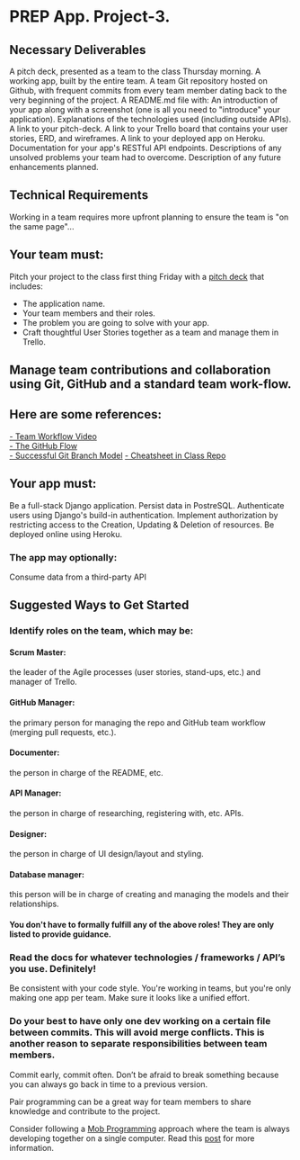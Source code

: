 # PREP App. Project-3.

## Necessary Deliverables

A pitch deck, presented as a team to the class Thursday morning.
A working app, built by the entire team.
A team Git repository hosted on Github, with frequent commits from every team member dating back to the very beginning of the project.
A README.md file with:
An introduction of your app along with a screenshot (one is all you need to "introduce" your application).
Explanations of the technologies used (including outside APIs).
A link to your pitch-deck.
A link to your Trello board that contains your user stories, ERD, and wireframes.
A link to your deployed app on Heroku.
Documentation for your app's RESTful API endpoints.
Descriptions of any unsolved problems your team had to overcome.
Description of any future enhancements planned.

## Technical Requirements

Working in a team requires more upfront planning to ensure the team is "on the same page"...

## Your team must:

Pitch your project to the class first thing Friday with a [pitch deck](https://pitchdeck.improvepresentation.com/what-is-a-pitch-deck) that includes:

- The application name.
- Your team members and their roles.
- The problem you are going to solve with your app.
- Craft thoughtful User Stories together as a team and manage them in Trello.

## Manage team contributions and collaboration using Git, GitHub and a standard team work-flow. 
## Here are some references:

[- Team Workflow Video](https://www.youtube.com/watch?v=oFYyTZwMyAg)   
[- The GitHub Flow](https://guides.github.com/introduction/flow/Understanding)   
[- Successful Git Branch Model](https://nvie.com/posts/a-successful-git-branching-model/)
[- Cheatsheet in Class Repo](https://git.generalassemb.ly/WDI-CC/WDI-CC-6/blob/master/resources/git_workflow_team_cheatsheet.md)

## Your app must:

Be a full-stack Django application.
Persist data in PostreSQL.
Authenticate users using Django's build-in authentication.
Implement authorization by restricting access to the Creation, Updating & Deletion of resources.
Be deployed online using Heroku.

### The app may optionally:

Consume data from a third-party API

## Suggested Ways to Get Started

### Identify roles on the team, which may be:

#### Scrum Master: 
   the leader of the Agile processes (user stories, stand-ups, etc.) and manager of Trello.
#### GitHub Manager: 
   the primary person for managing the repo and GitHub team workflow (merging pull requests, etc.).
#### Documenter: 
   the person in charge of the README, etc.
#### API Manager: 
   the person in charge of researching, registering with, etc. APIs.
#### Designer: 
   the person in charge of UI design/layout and styling.
#### Database manager: 
   this person will be in charge of creating and managing the models and their relationships.

#### You don't have to formally fulfill any of the above roles! They are only listed to provide guidance.


### Read the docs for whatever technologies / frameworks / API’s you use. Definitely!

Be consistent with your code style. You're working in teams, but you're only making one app per team. Make sure it looks like a unified effort.

### Do your best to have only one dev working on a certain file between commits. This will avoid merge conflicts. This is another reason to separate responsibilities between team members.

Commit early, commit often. Don’t be afraid to break something because you can always go back in time to a previous version.

Pair programming can be a great way for team members to share knowledge and contribute to the project.

Consider following a [Mob Programming](https://en.wikipedia.org/wiki/Mob_programming) approach where the team is always developing together on a single computer. Read this [post](https://underthehood.meltwater.com/blog/2016/06/01/mob-programming/) for more information.
